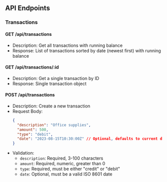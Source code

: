 ## API Endpoints

### Transactions

#### GET /api/transactions

- Description: Get all transactions with running balance
- Response: List of transactions sorted by date (newest first) with running balance

#### GET /api/transactions/:id

- Description: Get a single transaction by ID
- Response: Single transaction object

#### POST /api/transactions

- Description: Create a new transaction
- Request Body:
  ```json
  {
    "description": "Office supplies",
    "amount": 500,
    "type": "debit",
    "date": "2023-08-15T10:30:00Z" // Optional, defaults to current date
  }
  ```
- Validation:
  - `description`: Required, 3-100 characters
  - `amount`: Required, numeric, greater than 0
  - `type`: Required, must be either "credit" or "debit"
  - `date`: Optional, must be a valid ISO 8601 date
